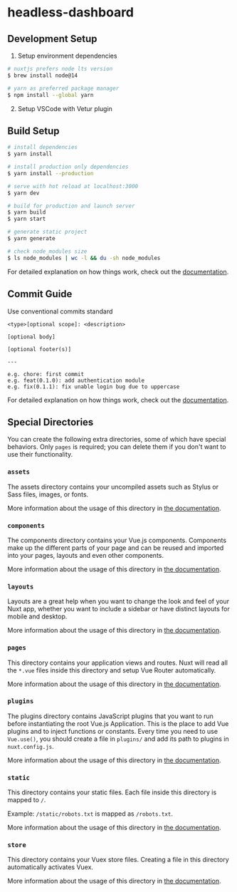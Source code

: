 # headless-dashboard

## Development Setup

1. Setup environment dependencies

```bash
# nuxtjs prefers node lts version
$ brew install node@14

# yarn as preferred package manager
$ npm install --global yarn
```

2. Setup VSCode with Vetur plugin

## Build Setup

```bash
# install dependencies
$ yarn install

# install production only dependencies
$ yarn install --production

# serve with hot reload at localhost:3000
$ yarn dev

# build for production and launch server
$ yarn build
$ yarn start

# generate static project
$ yarn generate

# check node_modules size
$ ls node_modules | wc -l && du -sh node_modules
```

For detailed explanation on how things work, check out the [documentation](https://nuxtjs.org).

## Commit Guide

Use conventional commits standard

```code
<type>[optional scope]: <description>

[optional body]

[optional footer(s)]

---

e.g. chore: first commit
e.g. feat(0.1.0): add authentication module
e.g. fix(0.1.1): fix unable login bug due to uppercase 
```

For detailed explanation on how things work, check out the [documentation](https://www.conventionalcommits.org/en/v1.0.0/#specification).

## Special Directories

You can create the following extra directories, some of which have special behaviors. Only `pages` is required; you can delete them if you don't want to use their functionality.

### `assets`

The assets directory contains your uncompiled assets such as Stylus or Sass files, images, or fonts.

More information about the usage of this directory in [the documentation](https://nuxtjs.org/docs/2.x/directory-structure/assets).

### `components`

The components directory contains your Vue.js components. Components make up the different parts of your page and can be reused and imported into your pages, layouts and even other components.

More information about the usage of this directory in [the documentation](https://nuxtjs.org/docs/2.x/directory-structure/components).

### `layouts`

Layouts are a great help when you want to change the look and feel of your Nuxt app, whether you want to include a sidebar or have distinct layouts for mobile and desktop.

More information about the usage of this directory in [the documentation](https://nuxtjs.org/docs/2.x/directory-structure/layouts).

### `pages`

This directory contains your application views and routes. Nuxt will read all the `*.vue` files inside this directory and setup Vue Router automatically.

More information about the usage of this directory in [the documentation](https://nuxtjs.org/docs/2.x/get-started/routing).

### `plugins`

The plugins directory contains JavaScript plugins that you want to run before instantiating the root Vue.js Application. This is the place to add Vue plugins and to inject functions or constants. Every time you need to use `Vue.use()`, you should create a file in `plugins/` and add its path to plugins in `nuxt.config.js`.

More information about the usage of this directory in [the documentation](https://nuxtjs.org/docs/2.x/directory-structure/plugins).

### `static`

This directory contains your static files. Each file inside this directory is mapped to `/`.

Example: `/static/robots.txt` is mapped as `/robots.txt`.

More information about the usage of this directory in [the documentation](https://nuxtjs.org/docs/2.x/directory-structure/static).

### `store`

This directory contains your Vuex store files. Creating a file in this directory automatically activates Vuex.

More information about the usage of this directory in [the documentation](https://nuxtjs.org/docs/2.x/directory-structure/store).
